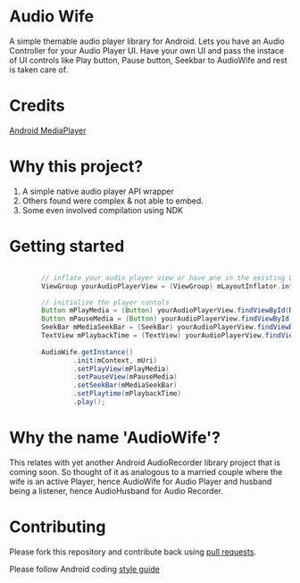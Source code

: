 Audio Wife
==========

A simple themable audio player library for Android. Lets you have an Audio Controller
for your Audio Player UI. Have your own UI and pass the instace of UI controls like
Play button, Pause button, Seekbar to AudioWife and rest is taken care of.


Credits
==========

[Android MediaPlayer](http://www.tutorialspoint.com/android/android_mediaplayer.htm)


Why this project?
====================
1. A simple native audio player API wrapper
2. Others found were complex & not able to embed.
3. Some even involved compilation using NDK


Getting started
====================
```java

		// inflate your audio player view or have one in the existing UI already.
		ViewGroup yourAudioPlayerView = (ViewGroup) mLayoutInflator.inflate(R.layout.playback_audio, mMediaPlayerContainer);

		// initialize the player contols
		Button mPlayMedia = (Button) yourAudioPlayerView.findViewById(R.id.play);
		Button mPauseMedia = (Button) yourAudioPlayerView.findViewById(R.id.pause);
		SeekBar mMediaSeekBar = (SeekBar) yourAudioPlayerView.findViewById(R.id.mediaSeekBar);
		TextView mPlaybackTime = (TextView) yourAudioPlayerView.findViewById(R.id.playback_time);
		
		AudioWife.getInstance()
				.init(mContext, mUri)
				.setPlayView(mPlayMedia)
				.setPauseView(mPauseMedia)
				.setSeekBar(mMediaSeekBar)
				.setPlaytime(mPlaybackTime)
				.play();
```

Why the name 'AudioWife'?
=========================
This relates with yet another Android AudioRecorder library project that is coming soon. 
So thought of it as analogous to a married couple where the wife is an active Player, hence AudioWife
for Audio Player and husband being a listener, hence AudioHusband for Audio Recorder.


Contributing
=========================

Please fork this repository and contribute back using
[pull requests](https://github.com/jaydeepw/audio-wife/pulls).

Please follow Android coding [style guide](https://source.android.com/source/code-style.html)